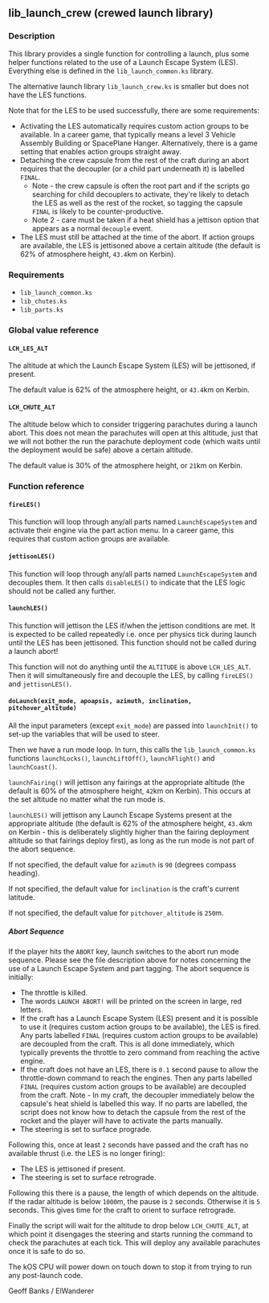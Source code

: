 ## lib\_launch\_crew (crewed launch library)

### Description

This library provides a single function for controlling a launch, plus some helper functions related to the use of a Launch Escape System (LES). Everything else is defined in the `lib_launch_common.ks` library.

The alternative launch library `lib_launch_crew.ks` is smaller but does not have the LES functions.

Note that for the LES to be used successfully, there are some requirements:
* Activating the LES automatically requires custom action groups to be available. In a career game, that typically means a level 3 Vehicle Assembly Building or SpacePlane Hanger. Alternatively, there is a game setting that enables action groups straight away.
* Detaching the crew capsule from the rest of the craft during an abort requires that the decoupler (or a child part underneath it) is labelled `FINAL`. 
  * Note - the crew capsule is often the root part and if the scripts go searching for child decouplers to activate, they're likely to detach the LES as well as the rest of the rocket, so tagging the capsule `FINAL` is likely to be counter-productive.
  * Note 2 - care must be taken if a heat shield has a jettison option that appears as a normal `decouple` event.
* The LES must still be attached at the time of the abort. If action groups are available, the LES is jettisoned above a certain altitude (the default is 62% of atmosphere height, `43.4`km on Kerbin).

### Requirements

 * `lib_launch_common.ks`
 * `lib_chutes.ks`
 * `lib_parts.ks`

### Global value reference

#### `LCH_LES_ALT`

The altitude at which the Launch Escape System (LES) will be jettisoned, if present.

The default value is 62% of the atmosphere height, or `43.4`km on Kerbin.

#### `LCH_CHUTE_ALT`

The altitude below which to consider triggering parachutes during a launch abort. This does not mean the parachutes will open at this altitude, just that we will not bother the run the parachute deployment code (which waits until the deployment would be safe) above a certain altitude.

The default value is 30% of the atmosphere height, or `21`km on Kerbin.

### Function reference

#### `fireLES()`

This function will loop through any/all parts named `LaunchEscapeSystem` and activate their engine via the part action menu. In a career game, this requires that custom action groups are available.

#### `jettisonLES()`

This function will loop through any/all parts named `LaunchEscapeSystem` and decouples them. It then calls `disableLES()` to indicate that the LES logic should not be called any further.

#### `launchLES()`

This function will jettison the LES if/when the jettison conditions are met. It is expected to be called repeatedly i.e. once per physics tick during launch until the LES has been jettisoned. This function should not be called during a launch abort!

This function will not do anything until the `ALTITUDE` is above `LCH_LES_ALT`. Then it will simultaneously fire and decouple the LES, by calling `fireLES()` and `jettisonLES()`.

#### `doLaunch(exit_mode, apoapsis, azimuth, inclination, pitchover_altitude)`

All the input parameters (except `exit_mode`) are passed into `launchInit()` to set-up the variables that will be used to steer.

Then we have a run mode loop. In turn, this calls the `lib_launch_common.ks` functions `launchLocks()`, `launchLiftOff()`, `launchFlight()` and `launchCoast()`.

`launchFairing()` will jettison any fairings at the appropriate altitude (the default is 60% of the atmosphere height, `42`km on Kerbin). This occurs at the set altitude no matter what the run mode is.

`launchLES()` will jettison any Launch Escape Systems present at the appropriate altitude (the default is 62% of the atmosphere height, `43.4`km on Kerbin - this is deliberately slightly higher than the fairing deployment altitude so that fairings deploy first), as long as the run mode is not part of the abort sequence.

If not specified, the default value for `azimuth` is `90` (degrees compass heading).

If not specified, the default value for `inclination` is the craft's current latitude.

If not specified, the default value for `pitchover_altitude` is `250`m.

##### Abort Sequence

If the player hits the `ABORT` key, launch switches to the abort run mode sequence. Please see the file description above for notes concerning the use of a Launch Escape System and part tagging. The abort sequence is initially:

* The throttle is killed.
* The words `LAUNCH ABORT!` will be printed on the screen in large, red letters.
* If the craft has a Launch Escape System (LES) present and it is possible to use it (requires custom action groups to be available), the LES is fired. Any parts labelled `FINAL` (requires custom action groups to be available) are decoupled from the craft. This is all done immediately, which typically prevents the throttle to zero command from reaching the active engine.
* If the craft does not have an LES, there is `0.1` second pause to allow the throttle-down command to reach the engines. Then any parts labelled `FINAL` (requires custom action groups to be available) are decoupled from the craft. 
Note - In my craft, the decoupler immediately below the capsule's heat shield is labelled this way. If no parts are labelled, the script does not know how to detach the capsule from the rest of the rocket and the player will have to activate the parts manually.
* The steering is set to surface prograde.

Following this, once at least `2` seconds have passed and the craft has no available thrust (i.e. the LES is no longer firing):
* The LES is jettisoned if present.
* The steering is set to surface retrograde.

Following this there is a pause, the length of which depends on the altitude. If the radar altitude is below `1000`m, the pause is `2` seconds. Otherwise it is `5` seconds. This gives time for the craft to orient to surface retrograde.

Finally the script will wait for the altitude to drop below `LCH_CHUTE_ALT`, at which point it disengages the steering and starts running the command to check the parachutes at each tick. This will deploy any available parachutes once it is safe to do so.

The kOS CPU will power down on touch down to stop it from trying to run any post-launch code.


Geoff Banks / ElWanderer
